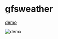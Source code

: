 # gfsweather

[demo](gfsweather.com)

![demo](https://github.com/evanderh/gfsweather/assets/3112477/17e4dce5-767b-4d1f-bc99-72910bd57830)
